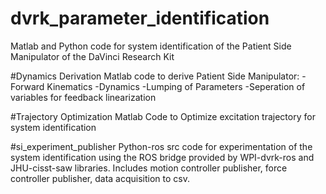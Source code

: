 # dvrk_parameter_identification
Matlab and Python code for system identification of the Patient Side Manipulator of the DaVinci Research Kit

#Dynamics Derivation
Matlab code to derive Patient Side Manipulator:
  -Forward Kinematics 
  -Dynamics
  -Lumping of Parameters
  -Seperation of variables for feedback linearization
    
#Trajectory Optimization
Matlab Code to Optimize excitation trajectory for system identification
  
#si_experiment_publisher
Python-ros src code for experimentation of the system identification using the ROS bridge provided by WPI-dvrk-ros and JHU-cisst-saw libraries. Includes motion controller publisher, force controller publisher, data acquisition to csv.
